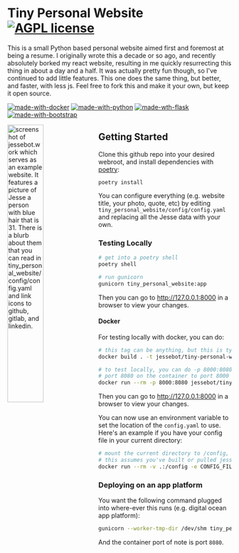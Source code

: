 # Tiny Personal Website [![AGPL license](https://img.shields.io/badge/License-AGPL-blue.svg)](./LICENSE)

This is a small Python based personal website aimed first and foremost at being a resume.
I originally wrote this a decade or so ago, and recently absolutely borked my
react website, resulting in me quickly resurrecting this thing in about a day
and a half. It was actually pretty fun though, so I've continued to add little features.
This one does the same thing, but better, and faster, with less js.
Feel free to fork this and make it your own, but keep it open source.

[![made-with-docker](https://img.shields.io/badge/Docker-2CA5E0?style=for-the-badge&logo=docker&logoColor=white)](https://www.docker.com/)
[![made-with-python](https://img.shields.io/badge/Python-FFD43B?style=for-the-badge&logo=python&logoColor=blue)](https://www.python.org/)
[![made-wth-flask](https://img.shields.io/badge/Flask-000000?style=for-the-badge&logo=flask&logoColor=white)](https://flask.palletsprojects.com/en/2.2.x/)
[![made-with-bootstrap](https://img.shields.io/badge/Bootstrap-563D7C?style=for-the-badge&logo=bootstrap&logoColor=white)](https://getbootstrap.com/)

<img src="./example.png" alt="screenshot of jessebot.work which serves as an example website. It features a picture of Jesse a person with blue hair that is 31. There is a blurb about them that you can read in tiny_personal_website/config/config.yaml and link icons to github, gitlab, and linkedin." style="width: 40%;" align="left">

## Getting Started

Clone this github repo into your desired webroot, and install dependencies with [poetry](https://python-poetry.org/docs/#installation):

`poetry install`

You can configure everything (e.g. website title, your photo, quote, etc)
by editing `tiny_personal_website/config/config.yaml` and replacing all the Jesse data with your own.

### Testing Locally

```bash
# get into a poetry shell
poetry shell

# run gunicorn
gunicorn tiny_personal_website:app
```

Then you can go to http://127.0.0.1:8000 in a browser to view your changes.

#### Docker

For testing locally with docker, you can do:

```bash
# this tag can be anything, but this is typically what I do locally
docker build . -t jessebot/tiny-personal-website:dev

# to test locally, you can do -p 8000:8080 to forward
# port 8080 on the container to port 8000 on your local machine
docker run --rm -p 8000:8080 jessebot/tiny-personal-website:dev
```

Then you can go to http://127.0.0.1:8000 in a browser to view your changes.

You can now use an environment variable to set the location of the `config.yaml` to use. Here's an example if you have your config file in your current directory:

```bash
# mount the current directory to /config, and set the CONFIG_FILE env var to /config/config.yaml
# this assumes you've built or pulled jessebot/tiny-personal-website:latest locally
docker run --rm -v .:/config -e CONFIG_FILE=/config/config.yaml -p 8000:8080 jessebot/tiny-personal-website:dev
```

### Deploying on an app platform

You want the following command plugged into where-ever this runs
(e.g. digital ocean app platform):

```bash
gunicorn --worker-tmp-dir /dev/shm tiny_personal_website:app
```

And the container port of note is port `8080`.
